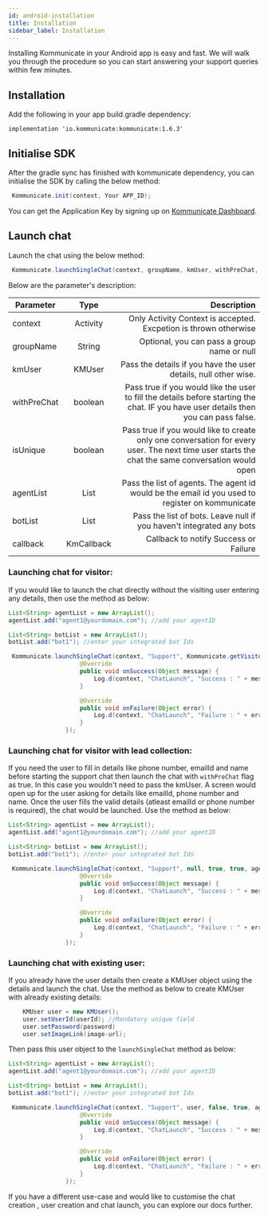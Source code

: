 ```yaml
---
id: android-installation
title: Installation
sidebar_label: Installation
---
```



Installing Kommunicate in your Android app is easy and fast. We will walk you through the procedure so you can start answering your support queries within few minutes.<br />

## Installation 

Add the following in your app build.gradle dependency:

```
implementation 'io.kommunicate:kommunicate:1.6.3'
```

## Initialise SDK
After the gradle sync has finished with kommunicate dependency, you can initialise the SDK by calling the below method:
```java
 Kommunicate.init(context, Your APP_ID);
```

You can get the Application Key by signing up on [Kommunicate Dashboard](https://dashboard.kommunicate.io).


## Launch chat

Launch the chat using the below method:

```java
 Kommunicate.launchSingleChat(context, groupName, kmUser, withPreChat, isUnique, agentList, botList, callback);
```

Below are the parameter's description:

| Parameter        | Type           | Description  |
| ------------- |:-------------:| -----:|
| context      | Activity | Only Activity Context is accepted. Excpetion is thrown otherwise  |
| groupName      | String      |   Optional, you can pass a group name or null |
| kmUser | KMUser     |    Pass the details if you have the user details, null other wise. |
| withPreChat | boolean      |   Pass true if you would like the user to fill the details before starting the chat. IF you have user details then you can pass false. |
| isUnique | boolean      |    Pass true if you would like to create only one conversation for every user. The next time user starts the chat the same conversation would open |
| agentList | List<String>      |    Pass the list of agents. The agent id would be the email id you used to register on kommunicate|
| botList | List<String>      |    Pass the list of bots. Leave null if you haven't integrated any bots |
| callback | KmCallback      |    Callback to notify Success or Failure |

### Launching chat for visitor:
If you would like to launch the chat directly without the visiting user entering any details, then use the method as below:

```java
List<String> agentList = new ArrayList();
agentList.add("agent1@yourdomain.com"); //add your agentID

List<String> botList = new ArrayList();
botList.add("bot1"); //enter your integrated bot Ids

 Kommunicate.launchSingleChat(context, "Support", Kommunicate.getVisitor(), false, true, agentList, botList, new KmCallback(){
                    @Override
                    public void onSuccess(Object message) {
                        Log.d(context, "ChatLaunch", "Success : " + message);
                    }

                    @Override
                    public void onFailure(Object error) {
                        Log.d(context, "ChatLaunch", "Failure : " + error);
                    }
                });
```

### Launching chat for visitor with lead collection:
If you need the user to fill in details like phone number, emailId and name before starting the support chat then launch the chat with `withPreChat` flag as true. In this case you wouldn't need to pass the kmUser. A screen would open up for the user asking for details like emailId, phone number and name. Once the user fills the valid details (atleast emailId or phone number is required), the chat would be launched. Use the method as below:

```java
List<String> agentList = new ArrayList();
agentList.add("agent1@yourdomain.com"); //add your agentID

List<String> botList = new ArrayList();
botList.add("bot1"); //enter your integrated bot Ids

 Kommunicate.launchSingleChat(context, "Support", null, true, true, agentList, botList, new KmCallback(){
                    @Override
                    public void onSuccess(Object message) {
                        Log.d(context, "ChatLaunch", "Success : " + message);
                    }

                    @Override
                    public void onFailure(Object error) {
                        Log.d(context, "ChatLaunch", "Failure : " + error);
                    }
                });
```

### Launching chat with existing user:
If you already have the user details then create a KMUser object using the details and launch the chat. Use the method as below to create KMUser with already existing details:

```java
    KMUser user = new KMUser();
    user.setUserId(userId); //Mandatory unique field
    user.setPassword(password)
    user.setImageLink(image-url);
```

Then pass this user object to the `launchSingleChat` method as below:

```java
List<String> agentList = new ArrayList();
agentList.add("agent1@yourdomain.com"); //add your agentID

List<String> botList = new ArrayList();
botList.add("bot1"); //enter your integrated bot Ids

 Kommunicate.launchSingleChat(context, "Support", user, false, true, agentList, botList, new KmCallback(){
                    @Override
                    public void onSuccess(Object message) {
                        Log.d(context, "ChatLaunch", "Success : " + message);
                    }

                    @Override
                    public void onFailure(Object error) {
                        Log.d(context, "ChatLaunch", "Failure : " + error);
                    }
                });
```

If you have a different use-case and would like to customise the chat creation , user creation and chat launch, you can explore our docs further.
